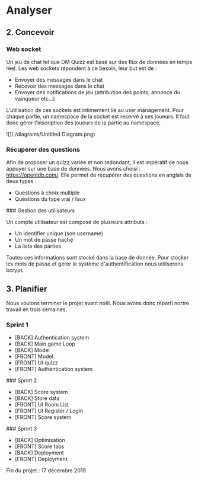 # Analyser

## 2. Concevoir

### Web socket

Un jeu de chat tel que DM Quizz est basé sur des flux de données en temps réel. Les web sockets répondent à ce besoin, leur but est de :

* Envoyer des messages dans le chat
* Recevoir des messages dans le chat
* Envoyer des notifications de jeu (attribution des points, annonce du vainqueur etc...)

L'utilisation de ces sockets est intimement lié au user management. Pour chaque partie, un namespace de la socket est reservé à ses joueurs. Il faut donc gérer l'inscription des joueurs de la partie au namespace.

![](./diagrams/Untitled Diagram.png)

### Récupérer des questions

Afin de proposer un quizz variée et non redondant, il est impératif de nous appuyer sur une base de données. Nous avons choisi : https://opentdb.com/. Elle permet de récupérer des questions en anglais de deux types :

* Questions à choix multiple
* Questions du type vrai / faux

### Gestion des utilisateurs

Un compte utilisateur est composé de plusieurs attributs :

* Un identifier unique (son username)
* Un mot de passe haché
* La liste des parties

Toutes ces informations sont stocké dans la base de donnée. Pour stocker les mots de passe et gérer le système d'authentification nous utiliserons bcrypt.

## 3. Planifier

Nous voulons terminer le projet avant noël. Nous avons donc réparti nortre travail en trois semaines. 

### Sprint 1

* [BACK] Authentication system 
* [BACK] Main game Loop
* [BACK] Model
* [FRONT] Model
* [FRONT] UI quizz
* [FRONT] Authentication system

### Sprint 2

* [BACK] Score system
* [BACK] Store data
* [FRONT] UI Room List
* [FRONT] UI Register / Login
* [FRONT] Score system

### Sprint 3

* [BACK] Optimisation
* [FRONT] Score tabs
* [BACK] Deployment
* [FRONT] Deployment

Fin du projet : 17 décembre 2019
